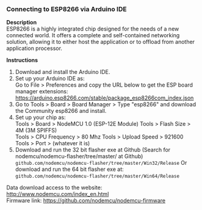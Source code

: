 ### Connecting to ESP8266 via Arduino IDE

**Description**  
ESP8266 is a highly integrated chip designed for the needs of a new connected world. It offers a complete and self-contained networking solution, allowing it to either host the application or to offload from another application processor.

**Instructions**
1. Download and install the Arduino IDE.
2. Set up your Arduino IDE as:  
Go to File > Preferences and copy the URL below to get the ESP board manager extensions: https://arduino.esp8266.com/stable/package_esp8266com_index.json
3. Go to Tools > Board > Board Manager > Type "esp8266" and download the Community esp8266 and install.
4. Set up your chip as:  
Tools > Board > NodeMCU 1.0 (ESP-12E Module) Tools > Flash Size > 4M (3M SPIFFS)   
Tools > CPU Frequency > 80 Mhz Tools > Upload Speed > 921600   
Tools > Port > (whatever it is)
5. Download and run the 32 bit flasher exe at Github (Search for nodemcu/nodemcu-flasher/tree/master/ at Github) `github.com/nodemcu/nodemcu-flasher/tree/master/Win32/Release` Or download and run the 64 bit flasher exe at: `github.com/nodemcu/nodemcu-flasher/tree/master/Win64/Release`

Data download access to the website: http://www.nodemcu.com/index_en.html  
Firmware link: https://github.com/nodemcu/nodemcu-firmware
